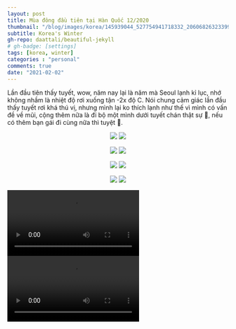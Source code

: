 ```yaml
---
layout: post
title: Mùa đông đầu tiên tại Hàn Quốc 12/2020
thumbnail: "/blog/images/korea/145939044_527754941718332_2060682632339901613_n.jpg"
subtitle: Korea's Winter
gh-repo: daattali/beautiful-jekyll
# gh-badge: [settings]
tags: [korea, winter]
categories : "personal"
comments: true
date: "2021-02-02"
---
```

Lần đầu tiên thấy tuyết, wow, năm nay lại là năm mà Seoul lạnh kỉ lục, nhớ không nhầm là nhiệt độ rơi xuống tận -2x độ C. Nói chung cảm giác lần đầu thấy tuyết rơi khá thú vị, nhưng mình lại ko thích lạnh như thế vì mình có vấn đề về mũi, cộng thêm nữa là đi bộ một mình dưới tuyết chán thật sự :smiling_face_with_tear:, nếu có thêm bạn gái đi cùng nữa thì tuyệt :rofl:.

<p align="center">
  <img src="/blog/images/korea/130924253_599681930800250_2219087635213251786_n.jpg">
  <img src="/blog/images/korea/130940373_3482315181845935_4752142319875338644_n.jpg">
</p>


<p align="center">
  <img src="/blog/images/korea/144960738_717930672242608_4125903987743901259_n.jpg">
  <img src="/blog/images/korea/144962631_169325181332251_1443020125095465340_n.jpg">
</p>


<p align="center">
  <img src="/blog/images/korea/144774194_128308199146129_7761446551888631714_n.jpg">
  <img src="/blog/images/korea/144964526_400041957755665_691776060661088403_n.jpg">
</p>

<p align="center">
  <img src="/blog/images/korea/145017818_706894226575855_8221067115095037188_n.jpg">
  <img src="/blog/images/korea/145939044_527754941718332_2060682632339901613_n.jpg">
</p>

<video controls>
  <source src="/blog/images/korea/video-1612244535.mp4?raw=true" type="video/mp4">
</video>

<video controls>
  <source src="/blog/images/korea/video-1612244548.mp4?raw=true" type="video/mp4">
</video>